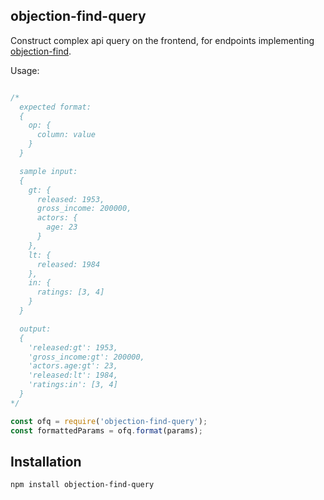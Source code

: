 ## objection-find-query

Construct complex api query on the frontend, for endpoints implementing [objection-find](https://github.com/Vincit/objection-find).


Usage:

```javascript

/*
  expected format:
  {
    op: {
      column: value
    }
  }

  sample input:
  {
    gt: {
      released: 1953,
      gross_income: 200000,
      actors: {
        age: 23
      }
    },
    lt: {
      released: 1984
    },
    in: {
      ratings: [3, 4]
    }
  }

  output:
  {
    'released:gt': 1953,
    'gross_income:gt': 200000,
    'actors.age:gt': 23,
    'released:lt': 1984,
    'ratings:in': [3, 4]
  }
*/

const ofq = require('objection-find-query');
const formattedParams = ofq.format(params);

```

## Installation

`npm install objection-find-query`
